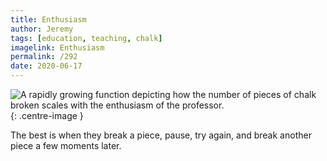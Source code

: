 ```yaml
---
title: Enthusiasm
author: Jeremy
tags: [education, teaching, chalk]
imagelink: Enthusiasm
permalink: /292
date: 2020-06-17
---
```


![A rapidly growing function depicting how the number of pieces of chalk broken scales with the enthusiasm of the professor.](https://res.cloudinary.com/dh3hm8pb7/image/upload/c_scale,q_auto:best/v1535842782/Handwaving/Published/Enthusiasm.png){: .centre-image }

The best is when they break a piece, pause, try again, and break another piece a few moments later.
